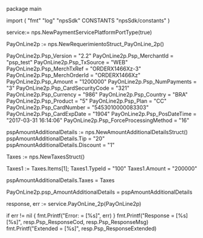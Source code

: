 package main

import (
        "fmt"
        "log"
        "npsSdk"
        CONSTANTS "npsSdk/constants"
)

service:= nps.NewPaymentServicePlatformPortType(true)

PayOnLine2p := nps.NewRequerimientoStruct_PayOnLine_2p()

PayOnLine2p.Psp_Version = "2.2"
PayOnLine2p.Psp_MerchantId = "psp_test"
PayOnLine2p.Psp_TxSource = "WEB"
PayOnLine2p.Psp_MerchTxRef = "ORDERX1466Xz-3"
PayOnLine2p.Psp_MerchOrderId = "ORDERX1466Xz"
PayOnLine2p.Psp_Amount = "1200000"
PayOnLine2p.Psp_NumPayments = "3"
PayOnLine2p.Psp_CardSecurityCode = "321"
PayOnLine2p.Psp_Currency = "986"
PayOnLine2p.Psp_Country = "BRA"
PayOnLine2p.Psp_Product = "5"
PayOnLine2p.Psp_Plan = "CC"
PayOnLine2p.Psp_CardNumber = "5453010000083303"
PayOnLine2p.Psp_CardExpDate = "1904"
PayOnLine2p.Psp_PosDateTime = "2017-03-31 16:14:06"
PayOnLine2p.Psp_ForceProcessingMethod = "16"

pspAmountAdditionalDetails := nps.NewAmountAdditionalDetailsStruct()
pspAmountAdditionalDetails.Tip = "20"
pspAmountAdditionalDetails.Discount = "1"

Taxes := nps.NewTaxesStruct()

Taxes1 := Taxes.Items[1];
Taxes1.TypeId = "100"
Taxes1.Amount = "200000"


pspAmountAdditionalDetails.Taxes = Taxes

PayOnLine2p.psp_AmountAdditionalDetails = pspAmountAdditionalDetails

response, err := service.PayOnLine_2p(PayOnLine2p)

if err != nil {
    fmt.Printf("Error: = [%s]", err)
}
fmt.Printf("Response = [%s] [%s]", resp.Psp_ResponseCod, resp.Psp_ResponseMsg)
fmt.Printf("Extended = [%s]", resp.Psp_ResponseExtended)



